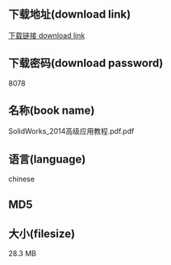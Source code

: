 ## 下载地址(download link)
[下载链接 download link](https://tutu365.netlify.app/?s=SolidWorks_2014%E9%AB%98%E7%BA%A7%E5%BA%94%E7%94%A8%E6%95%99%E7%A8%8B.pdf)

## 下载密码(download password)
8078

## 名称(book name)
SolidWorks_2014高级应用教程.pdf.pdf

## 语言(language)
chinese

## MD5


## 大小(filesize)
28.3 MB
